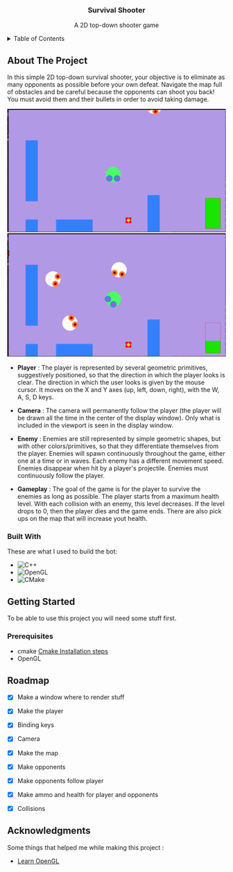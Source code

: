 
<!-- PROJECT LOGO -->
<br />
<div align="center">

  <h3 align="center">Survival Shooter</h3>

  <p align="center">
    A 2D top-down shooter game
    <br />
   
  </p>
</div>



<!-- TABLE OF CONTENTS -->
<details>
  <summary>Table of Contents</summary>
  <ol>
    <li>
      <a href="#about-the-project">About The Project</a>
      <ul>
        <li><a href="#built-with">Built With</a></li>
      </ul>
    </li>
    <li>
      <a href="#getting-started">Getting Started</a>
      <ul>
        <li><a href="#prerequisites">Prerequisites</a></li>
      </ul>
    </li>
    <li><a href="#roadmap">Roadmap</a></li>
    <li><a href="#acknowledgments">Acknoledgments</a></li>
    
    
  </ol>
</details>



<!-- ABOUT THE PROJECT -->
## About The Project

In this simple 2D top-down survival shooter, your objective is to eliminate as many opponents as possible before your own defeat. Navigate the map full of obstacles and be careful because the opponents can shoot you back! You must avoid them and their bullets in order to avoid taking damage.

![Gameplay 1](https://github.com/AndraCristiana07/Survival-Shooter/blob/main/images/1.png?raw=true)
![Gameplay 2](https://github.com/AndraCristiana07/Survival-Shooter/blob/main/images/2.png?raw=true)

* **Player** :
The player is represented by several geometric primitives, suggestively positioned, so that the direction in which the player looks is clear. The direction in which the user looks is given by the mouse cursor. It moves on the X and Y axes (up, left, down, right), with the W, A, S, D keys.

* **Camera** :
The camera will permanently follow the player (the player will be drawn all the time in the center of the display window).  Only what is included in the viewport is seen in the display window.

* **Enemy** :
Enemies are still represented by simple geometric shapes, but with other colors/primitives, so that they differentiate themselves from the player. Enemies will spawn continuously throughout the game, either one at a time or in waves. Each enemy has a different movement speed. Enemies disappear when hit by a player's projectile. Enemies must continuously follow the player. 

* **Gameplay** :
The goal of the game is for the player to survive the enemies as long as possible. The player starts from a maximum health level. With each collision with an enemy, this level decreases. If the level drops to 0, then the player dies and the game ends. There are also pick ups on the map that will increase yout health.




### Built With

These are what I used to build the bot:

* ![C++](https://img.shields.io/badge/c++-%2300599C.svg?style=for-the-badge&logo=c%2B%2B&logoColor=white)
* ![OpenGL](https://img.shields.io/badge/OpenGL-%23FFFFFF.svg?style=for-the-badge&logo=opengl)
* ![CMake](https://img.shields.io/badge/CMake-%23008FBA.svg?style=for-the-badge&logo=cmake&logoColor=white)



<!-- GETTING STARTED -->
## Getting Started

To be able to use this project you will need some stuff first.

### Prerequisites

* cmake
  [Cmake Installation steps](https://cgold.readthedocs.io/en/latest/first-step/installation.html)
* OpenGL



<!-- ROADMAP -->
## Roadmap

- [x] Make a window where to render stuff
- [x] Make the player
- [x] Binding keys
- [x] Camera
- [x] Make the map
- [x] Make opponents
- [x] Make opponents follow player
- [x] Make ammo and health for player and opponents
- [x] Collisions
 



<!-- ACKNOWLEDGMENTS -->
## Acknowledgments

Some things that helped me while making this project :
* [Learn OpenGL](https://learnopengl.com/)





